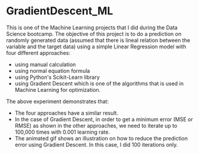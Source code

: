 # GradientDescent_ML
This is one of the Machine Learning projects that I did during the Data Science bootcamp. 
The objective of this project is to do a prediction on randomly generated data (assumed that there is lineal relation between the variable and the target data) using a simple Linear Regression model with four different approaches:
- using manual calculation 
- using normal equation formula
- using Python's Scikit-Learn library
- using Gradient Descent which is one of the algorithms that is used in Machine Learning for optimization. 

The above experiment demonstrates that:
- The four approaches have a similar result. 
- In the case of Gradient Descent, in order to get a minimum error (MSE or RMSE) as shown in the other approaches, we need to iterate up to 100,000 times with 0.001 learning rate.
- The animated gif shows an illustration on how to reduce the prediction error using Gradient Descent. In this case, I did 100 iterations only.
